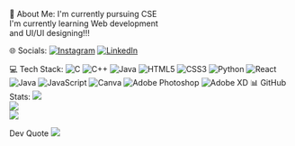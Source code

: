 💫 About Me:
I'm currently pursuing CSE<br>I'm currently learning Web development <br>and UI/UI designing!!!


🌐 Socials:
[![Instagram](https://img.shields.io/badge/Instagram-%23E4405F.svg?logo=Instagram&logoColor=white)](https://instagram.com/deekshashivaprakash ) [![LinkedIn](https://img.shields.io/badge/LinkedIn-%230077B5.svg?logo=linkedin&logoColor=white)](https://linkedin.com/in/https://www.linkedin.com/in/deeksha-hs-324786257) 

💻 Tech Stack:
![C](https://img.shields.io/badge/c-%2300599C.svg?style=for-the-badge&logo=c&logoColor=white) ![C++](https://img.shields.io/badge/c++-%2300599C.svg?style=for-the-badge&logo=c%2B%2B&logoColor=white) ![Java](https://img.shields.io/badge/java-%23ED8B00.svg?style=for-the-badge&logo=openjdk&logoColor=white) ![HTML5](https://img.shields.io/badge/html5-%23E34F26.svg?style=for-the-badge&logo=html5&logoColor=white) ![CSS3](https://img.shields.io/badge/css3-%231572B6.svg?style=for-the-badge&logo=css3&logoColor=white) ![Python](https://img.shields.io/badge/python-3670A0?style=for-the-badge&logo=python&logoColor=ffdd54) ![React](https://img.shields.io/badge/react-%2320232a.svg?style=for-the-badge&logo=react&logoColor=%2361DAFB) ![Java](https://img.shields.io/badge/java-%23ED8B00.svg?style=for-the-badge&logo=openjdk&logoColor=white) ![JavaScript](https://img.shields.io/badge/javascript-%23323330.svg?style=for-the-badge&logo=javascript&logoColor=%23F7DF1E) ![Canva](https://img.shields.io/badge/Canva-%2300C4CC.svg?style=for-the-badge&logo=Canva&logoColor=white) ![Adobe Photoshop](https://img.shields.io/badge/adobe%20photoshop-%2331A8FF.svg?style=for-the-badge&logo=adobe%20photoshop&logoColor=white) ![Adobe XD](https://img.shields.io/badge/Adobe%20XD-470137?style=for-the-badge&logo=Adobe%20XD&logoColor=#FF61F6)
📊 GitHub Stats:
![](https://github-readme-stats.vercel.app/api?username=hsdeeksha&theme=city_lights&hide_border=true&include_all_commits=false&count_private=false)<br/>
![](https://github-readme-streak-stats.herokuapp.com/?user=hsdeeksha&theme=city_lights&hide_border=true)<br/>
![](https://github-readme-stats.vercel.app/api/top-langs/?username=hsdeeksha&theme=city_lights&hide_border=true&include_all_commits=false&count_private=false&layout=compact)

Dev Quote
![](https://quotes-github-readme.vercel.app/api?type=vetical&theme=dark)

